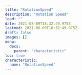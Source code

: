 ```yaml
---
title: "RotationSpeed"
description: "Rotation Speed"
lead: ""
date: 2021-08-09T18:32:49.975Z
lastmod: 2021-08-09T18:32:49.975Z
draft: false
images: []
menu:
  docs:
    parent: "characteristic"
toc: true
characteristic:
  name: "RotationSpeed"
---
```

